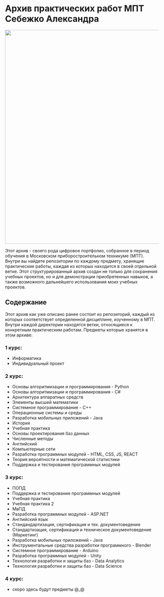 # Архив практических работ МПТ Себежко Александра

<div align="center">
  <img src="https://github.com/user-attachments/assets/1f1fc6e7-c439-4728-9fff-2617be96043b" width="700">
</div>

Этот архив - своего рода цифровое портфолио, собранное в период обучения в Московском приборостроительном техникуме (МПТ). Внутри вы найдете репозитории по каждому предмету, хранящие практические работы, каждая из которых находится в своей отдельной ветке. Этот структурированный архив создан не только для сохранения учебных проектов, но и для демонстрации приобретенных навыков, а также возможного дальнейшего использования моих учебных проектов.

## Содержание

Этот архив как уже описано ранее состоит из репозиторий, каждый из которых соответствует определенной дисциплине, изученному в МПТ. Внутри каждой директории находятся ветки, относящиеся к конкретным практическим работам. Предметы которые хранятся в этом архиве:

### 1 курс:
* Информатика
* Индивидуальный проект
### 2 курс:
* Основы алгоритмизации и программирования - Python
* Основы алгоритмизации и программирования - С#
* Архитектура аппаратных средств
* Элементы высшей математики
* Системное программирование - C++
* Операционные системы и среды
* Разработка мобильных приложений - Java
* История
* Учебная практика
* Основы проектирования баз данных
* Численные методы
* Английский
* Компьютерные сети
* Разработка программных модулей - HTML, CSS, JS, REACT
* Теория вероятности и математической статистики
* Поддержка и тестирование программных модулей
### 3 курс:
* ПОПД
* Поддержка и тестирование программных модулей
* Учебная практика
* Учебная практика 2
* МвПД
* Разработка программных модулей - ASP.NET
* Английский язык
* Стандандартизация, сертификация и тех. документоведение
* Стандартизация, сертификация и техническое документоведение (Маркетинг)
* Разработка мобильных приложений - Java
* Инструментальные средства разработки программного - Blender
* Системное программирование - Arduino
* Разработка программных модулей - Unity
* Технология разработки и защиты баз - Data Analytics
* Технология разработки и защиты баз - Data Science
### 4 курс:
* скоро здесь будут предметы @_@
